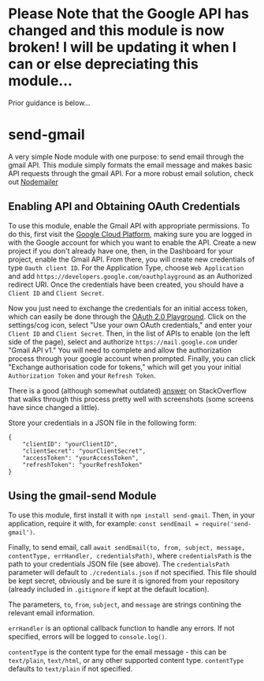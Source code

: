 # Please Note that the Google API has changed and this module is now broken! I will be updating it when I can or else depreciating this module...

Prior guidance is below...

# send-gmail

A very simple Node module with one purpose: to send email through the gmail API. This module simply formats the email message and makes basic API requests through the gmail API. For a more robust email solution, check out [Nodemailer](https://nodemailer.com/)

## Enabling API and Obtaining OAuth Credentials

To use this module, enable the Gmail API with appropriate permissions. To do this, first visit the [Google Cloud Platform](https://console.developers.google.com), making sure you are logged in with the Google account for which you want to enable the API. Create a new project if you don't already have one, then, in the Dashboard for your project, enable the Gmail API. From there, you will create new credentials of type `Oauth client ID`. For the Application Type, choose `Web Application` and add `https://developers.google.com/oauthplayground` as an Authorized redirect URI. Once the credentials have been created, you should have a `Client ID` and `Client Secret`.

Now you just need to exchange the credentials for an initial access token, which can easily be done through the [OAuth 2.0 Playground](https://developers.google.com/oauthplayground). Click on the settings/cog icon, select "Use your own OAuth credentials," and enter your `Client ID` and `Client Secret`. Then, in the list of APIs to enable (on the left side of the page), select and authorize `https://mail.google.com` under "Gmail API v1." You will need to complete and allow the authorization process through your google account when prompted. Finally, you can click "Exchange authorisation code for tokens," which will get you your initial `Authorization Token` and your `Refresh Token`.

There is a good (although somewhat outdated) [answer](https://stackoverflow.com/a/51933602) on StackOverflow that walks through this process pretty well with screenshots (some screens have since changed a little).

Store your credentials in a JSON file in the following form:
```
{
    "clientID": "yourClientID",
    "clientSecret": "yourClientSecret",
    "accessToken": "yourAccessToken",
    "refreshToken": "yourRefreshToken"
}
```

## Using the gmail-send Module

To use this module, first install it with `npm install send-gmail`. Then, in your application, require it with, for example: `const sendEmail = require('send-gmail')`.

Finally, to send email, call `await sendEmail(to, from, subject, message, contentType, errHandler, credentialsPath)`, where `credentialsPath` is the path to your credentials JSON file (see above). The `credentialsPath` parameter will default to `./credentials.json` if not specified. This file should be kept secret, obviously and be sure it is ignored from your repository (already included in `.gitignore` if kept at the default location).

The parameters, `to`, `from`, `subject`, and `message` are strings contining the relevant email information.

`errHandler` is an optional callback function to handle any errors. If not specified, errors will be logged to `console.log()`.

`contentType` is the content type for the email message - this can be `text/plain`, `text/html`, or any other supported content type. `contentType` defaults to `text/plain` if not specified.
